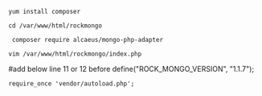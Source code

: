 ```
yum install composer

cd /var/www/html/rockmongo

 composer require alcaeus/mongo-php-adapter
 ```
 ```
 vim /var/www/html/rockmongo/index.php
 ```
 #add below line 11 or 12 before   define("ROCK_MONGO_VERSION", "1.1.7");
 ```
require_once 'vendor/autoload.php';
```

